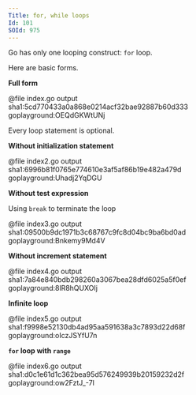 ```yaml
---
Title: for, while loops
Id: 101
SOId: 975
---
```


Go has only one looping construct: `for` loop.

Here are basic forms.

**Full form**

@file index.go output sha1:5cd770433a0a868e0214acf32bae92887b60d333 goplayground:OEQdGKWtUNj

Every loop statement is optional.

**Without initialization statement**

@file index2.go output sha1:6996b81f0765e774610e3af5af86b19e482a479d goplayground:Uhadj2YqDGU

**Without test expression**

Using `break` to terminate the loop

@file index3.go output sha1:09500b9dc1971b3c68767c9fc8d04bc9ba6bd0ad goplayground:Bnkemy9Md4V

**Without increment statement**

@file index4.go output sha1:7a84e840bdb298260a3067bea28dfd6025a5f0ef goplayground:8lR8hQUXOIj

**Infinite loop**

@file index5.go output sha1:f9998e52130db4ad95aa591638a3c7893d22d68f goplayground:oIczJSYfU7n

**`for` loop with `range`**

@file index6.go output sha1:d0c1e61d1c362bea95d576249939b20159232d2f goplayground:ow2FztJ_-7I
